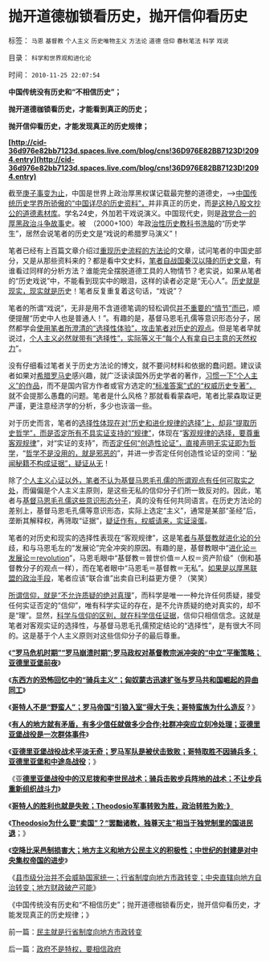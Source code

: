 # 抛开道德枷锁看历史，抛开信仰看历史

标签： `马恩` `基督教` `个人主义` `历史唯物主义` `方法论` `道德` `信仰` `春秋笔法` `科学` `戏说` 

目录： `科学和世界观和进化论`

时间： `2010-11-25 22:07:54`

**中国传统没有历史和“不相信历史”；**

**抛开道德枷锁看历史，才能看到真正的历史；**

**抛开信仰看历史，才能发现真正的历史规律；**

**[http://cid-36d976e82bb7123d.spaces.live.com/blog/cns!36D976E82BB7123D!2094.entry](http://cid-36d976e82bb7123d.spaces.live.com/blog/cns!36D976E82BB7123D!2094.entry)**

截至[庚子事变为止](../../../2010/10/30/辛丑“东南互保”保中华一脉能存没有象非洲一样被瓜分.md)，中国是世界上政治厚黑权谋记载最完整的道德史，——>[中国传统历史学界所骄傲的“中国详尽的历史资料”，](../../../2010/2/4/历史是个啥玩意？历史权威和资料可信吗？.md)并非真正的历史，而[是这种八股文抄公的道德素材库](../../../2008/10/25/袁崇焕的是是非非：历史，不是道德素材库.md)。学名24史，外加若干戏说演义。中国现代史，则是[政党合一的厚黑政治斗争故事](../../../2008/10/25/历史，你的名字叫故事.md)史。被　（2000+100）年政[治性历史教科书洗脑](../../../2010/6/2/历史教科书是有标准答案的“历史故事”.md)的“历史学生”，居然会说笔者的历史文是“戏说的希腊罗马演义”！

笔者已经有上百篇文章介绍过[重现历史流程的方法论](../../../2010/6/12/人类学之大历史观个体价值方法论.md)的文章，试问笔者的中国史部分，又是从那些资料来的？都是看中文史料，[笔者自战国秦汉以降的历史文章](../../../2010/6/9/罗马如出现在战国将如何统一中国？.md)，有谁看过同样的分析方法？谁能完全摆脱道德工具的人物情节？老实说，如果从笔者的“历史戏说”中，不能看到现实中的眼泪，这样的读者必定是“无心人”。[历史就是现实，现实就是历](../../../2010/3/16/历史观就是现实的处世观.md)史！笔者反复重复着这句话，“戏说”？

笔者的所谓“戏说”，无非是用不含道德笔调的轻松调侃[并不重要的“情节”而已](../../../2010/11/11/林语堂：利益是平民的利益，道德是统治阶级的道德.md)，顺便提醒“历史中人也是普通人！”。有趣的是，基督马恩毛孔儒等意识形态分子，居然都学会[使用笔者所澄清的“选择性体验”，攻击笔者对历史的观点](../../../2010/10/9/波普尔批判的选择性采证和马克思的创造性伪证.md)。但是笔者早就说过，[个人主义必然就带有“选择性”，实际等义于“每个人有拿自已主意的天然权力](../../../2009/3/24/大学无书！每个人都有个人利益观点发言权.md)”。

没有仔细看过笔者关于历史方法论的博文，就不要问材料和依据的蠢问题。建议读者如果对[希腊罗马史](../../../2010/6/4/道德史观是东西方传统文化的共同之处.md)感兴趣，就广泛读读国外历史学者的著作，[习惯一下“个人主义”的作品](../../../2010/6/20/中国文史权威没有个人方法论.md)，而不是国内官方作者或官方选定的[“标准答案”式的“权威历史专著”，](../../../2010/6/2/历史教科书是有标准答案的“历史故事”.md)就不会提那么愚蠢的问题。笔者是什么风格？那就看看蒙森吧，笔者比蒙森取证更严谨，更注意经济学的分析，多少也诙谐一些。

对于历史而言，笔者的[选择性体现在对“历史和进化规律的选择”上，却非“提取历史哲学”，而是否定所有不具实证支持的“规律”](../../../2010/10/7/波普尔哲学本身是伪科学;.md)，体现在“[客观规律的选择，要尊重客观规律](../../../2009/5/1/人定胜天？马列唯心信仰对客观规律干预冲动.md)”，对“实证的支持”，而[否定任何“创造性论证”，直接声明无实证即为哲学](../../../2010/10/10/“创造性伪证”哲学诡辩艺术.md)，“[哲学不是没用的，就是邪恶的](../../../2010/2/3/迷恋哲学不是邪恶的，就是没用的.md)”，并进一步否定任何创造性论证的空间：“[秘闻秘籍不构成证据”，疑证从无](../../../2010/4/19/“秘闻秘籍决定论”唯心历史和现实观体现的“国民文化.md)！

除了[个人主义心证以外，笔者不认为基督马恩毛孔儒的所谓观点有任何可取实之处](../../../2010/10/10/个人主义心证允许创造性体验：意淫合法！.md)，而偏偏是个人主义主原则，是这些无私的信仰分子们所一致反对的。因此，笔者与[基督马恩毛孔儒这些意识形态分子](../../../2010/5/10/个体价值观，是保存中华文化的唯一出路.md)，真的没有任何共同语言。在历史方法论的差别上，基督马恩毛孔儒等意识形态，实际上选定“主义”，通常是某部“圣经”后，垄断其解释权，再筛取“证据”，[疑证作有，权威请来，实证滚蛋](../../../2010/10/16/逻辑能力残缺令中国文化依赖权威；青睐洋权威；.md)。

笔者的对历史和现实的选择性表现在“客观规律”，这是笔[者与基督教就进化论的分](../../../2010/2/2/炮轰进化论.md)歧，和与马恩毛左的“发展论”完全冲突的原因。有趣的是，基督教眼中“[进化论＝发展论＝revolution](../../../2010/10/17/基督教迷信对马克思主义的贡献.md)”，马恩毛眼中“基督教＝普世价值＝人权＝资产阶级”（倒和基督教分子的观点一样），而在笔者眼中“马恩毛＝基督教＝无私”。[如果是以厚黑联盟的政治手段](../../../2009/9/20/争取民主就不要搞毛式厚黑政治.md)，笔者应该“联合谁”出卖自已利益更方便？（笑笑）

[所谓信仰，就是“不允许质疑的绝对真理](../../../2009/3/11/信仰，个人世界观的基础断言；不是绝对的道德标准.md)”，而科学是唯一一种允许任何质疑，接受任何实证否定的“信仰”，唯有科学实证的存在，是不允许质疑的绝对真实的，却不是“理”。显然，[科学与信仰的区别，就在科学信任证据](../../../2009/12/17/为什么科学不是信仰？为什么普价就是科学的发展观.md)，信仰只相信信念。这就是笔者对客观实证的选择性，与基督马恩毛孔儒预定结论的“选择性”，是有很大不同的。这是基于个人主义原则对这些信仰分子的最后尊重。

《[**“罗马危机时期”“罗马崩溃时期”;罗马政权对基督教宗派冲突的“中立”平衡策略；亚德里亚堡前夜**](../../../2010/11/21/罗马危机和崩溃时期，亚德里亚堡前夜.md)》

《[**东西方的恐怖回忆中的“骑兵主义”；匈奴蒙古迅速扩张与罗马共和国崛起的异曲同工**](../../../2010/11/21/匈奴蒙古迅速扩张与罗马共和国崛起的异曲同工.md)》

《[**哥特人不是“野蛮人”；罗马帝国“引狼入室”得大于失；哥特蛮族为什么造反**](../../../2010/11/22/亚德里亚堡的哥特人：罗马帝国“引狼入室”得大于失.md)？》

《[**有人的地方就有矛盾，有多少信任就做多少合作;社群冲突应立刻冷处理；亚德里亚堡战役是一次群体事件**](../../../2010/11/22/亚德里亚堡战役是一次“群体事件”.md)》

《[**亚德里亚堡战役战术平淡无奇；罗马军队是被伏击致败；哥特取胜不因骑兵多；亚德里亚堡和中途岛战役**](../../../2010/11/22/亚德里亚堡战役罗马野战军被哥特骑兵伏击.md)；》

《亚[**德里亚堡战役中的汉尼拨和李世民战术；骑兵击败步兵阵地的战术；不让步兵重新组织战斗力**](../../../2010/11/23/亚德里亚堡中的汉尼拨和李世民战术和骑兵.md)》

《[**哥特人的胜利也就是失败；Theodosio军事转败为胜，政治转胜为败;》**](../../../2010/11/23/军事是政治的延伸，罗马帝国自取其败.md)

《[**Theodosio为什么要“卖国”？“罢黜诸教，独尊天主”相当于独党制里的国进民退**](../../../2010/11/23/罗马皇帝为什么卖国？罢黜诸教独尊天主和国进民退.md)；》

《[**空降比采邑制损害大；地方主义和地方公民主义的积极性；中世纪的封建是对中央集权帝国的进步**](../../../2010/11/24/空降比采邑制伤害大；地方主义的积极性；.md)》

《[县市级分治并不会威胁国家统一；行省制度向地方市政转变；中央直辖向地方自治转变；地方财政破产可能](../../../2010/11/25/民主就是行省制度向地方市政转变.md)》

《中国传统没有历史和“不相信历史”；抛开道德枷锁看历史，抛开信仰看历史，才能发现真正的历史规律；》



前一篇：[民主就是行省制度向地方市政转变](../../../2010/11/25/民主就是行省制度向地方市政转变.md)

后一篇：[政府不是特权，要相信政府](../../../2010/11/25/政府不是特权，要相信政府.md)